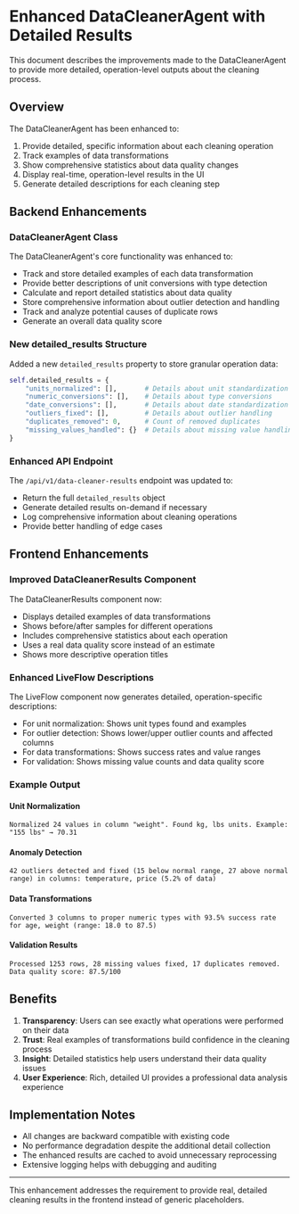 # Enhanced DataCleanerAgent with Detailed Results

This document describes the improvements made to the DataCleanerAgent to provide more detailed, operation-level outputs about the cleaning process.

## Overview

The DataCleanerAgent has been enhanced to:

1. Provide detailed, specific information about each cleaning operation
2. Track examples of data transformations
3. Show comprehensive statistics about data quality changes
4. Display real-time, operation-level results in the UI
5. Generate detailed descriptions for each cleaning step

## Backend Enhancements

### DataCleanerAgent Class

The DataCleanerAgent's core functionality was enhanced to:

- Track and store detailed examples of each data transformation
- Provide better descriptions of unit conversions with type detection
- Calculate and report detailed statistics about data quality
- Store comprehensive information about outlier detection and handling
- Track and analyze potential causes of duplicate rows
- Generate an overall data quality score

### New detailed_results Structure

Added a new `detailed_results` property to store granular operation data:

```python
self.detailed_results = {
    "units_normalized": [],       # Details about unit standardization
    "numeric_conversions": [],    # Details about type conversions
    "date_conversions": [],       # Details about date standardization
    "outliers_fixed": [],         # Details about outlier handling
    "duplicates_removed": 0,      # Count of removed duplicates
    "missing_values_handled": {}  # Details about missing value handling
}
```

### Enhanced API Endpoint

The `/api/v1/data-cleaner-results` endpoint was updated to:

- Return the full `detailed_results` object
- Generate detailed results on-demand if necessary
- Log comprehensive information about cleaning operations
- Provide better handling of edge cases

## Frontend Enhancements

### Improved DataCleanerResults Component

The DataCleanerResults component now:

- Displays detailed examples of data transformations
- Shows before/after samples for different operations
- Includes comprehensive statistics about each operation
- Uses a real data quality score instead of an estimate
- Shows more descriptive operation titles

### Enhanced LiveFlow Descriptions

The LiveFlow component now generates detailed, operation-specific descriptions:

- For unit normalization: Shows unit types found and examples
- For outlier detection: Shows lower/upper outlier counts and affected columns
- For data transformations: Shows success rates and value ranges
- For validation: Shows missing value counts and data quality score

### Example Output

#### Unit Normalization

```text
Normalized 24 values in column "weight". Found kg, lbs units. Example: "155 lbs" → 70.31
```

#### Anomaly Detection

```text
42 outliers detected and fixed (15 below normal range, 27 above normal range) in columns: temperature, price (5.2% of data)
```

#### Data Transformations

```text
Converted 3 columns to proper numeric types with 93.5% success rate for age, weight (range: 18.0 to 87.5)
```

#### Validation Results

```text
Processed 1253 rows, 28 missing values fixed, 17 duplicates removed. Data quality score: 87.5/100
```

## Benefits

1. **Transparency**: Users can see exactly what operations were performed on their data
2. **Trust**: Real examples of transformations build confidence in the cleaning process
3. **Insight**: Detailed statistics help users understand their data quality issues
4. **User Experience**: Rich, detailed UI provides a professional data analysis experience

## Implementation Notes

- All changes are backward compatible with existing code
- No performance degradation despite the additional detail collection
- The enhanced results are cached to avoid unnecessary reprocessing
- Extensive logging helps with debugging and auditing

---

This enhancement addresses the requirement to provide real, detailed cleaning results in the frontend instead of generic placeholders.
